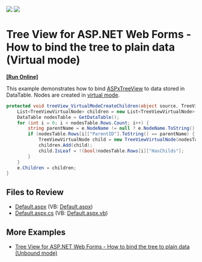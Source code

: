 <!-- default badges list -->
[![](https://img.shields.io/badge/Open_in_DevExpress_Support_Center-FF7200?style=flat-square&logo=DevExpress&logoColor=white)](https://supportcenter.devexpress.com/ticket/details/E2872)
[![](https://img.shields.io/badge/📖_How_to_use_DevExpress_Examples-e9f6fc?style=flat-square)](https://docs.devexpress.com/GeneralInformation/403183)
<!-- default badges end -->

# Tree View for ASP.NET Web Forms - How to bind the tree to plain data (Virtual mode)
<!-- run online -->
**[[Run Online]](https://codecentral.devexpress.com/128563728/)**
<!-- run online end -->

This example demonstrates how to bind [ASPxTreeView](https://docs.devexpress.com/AspNet/DevExpress.Web.ASPxTreeView) to data stored in DataTable. Nodes are created in [virtual mode]([https://docs.devexpress.com/AspNet/3978/components/tree-list/concepts/binding-to-data/unbound-mode](https://docs.devexpress.com/AspNet/8575/components/site-navigation-and-layout/tree-view/concepts/binding-to-data/virtual-mode)).

```csharp
protected void treeView_VirtualModeCreateChildren(object source, TreeViewVirtualModeCreateChildrenEventArgs e) {
    List<TreeViewVirtualNode> children = new List<TreeViewVirtualNode>();
    DataTable nodesTable = GetDataTable();
    for (int i = 0; i < nodesTable.Rows.Count; i++) {
        string parentName = e.NodeName != null ? e.NodeName.ToString() : "0";
        if (nodesTable.Rows[i]["ParentID"].ToString() == parentName) {
            TreeViewVirtualNode child = new TreeViewVirtualNode(nodesTable.Rows[i]["ID"].ToString(), nodesTable.Rows[i]["Title"].ToString());
            children.Add(child);
            child.IsLeaf = !(bool)nodesTable.Rows[i]["HasChilds"];
        }
    }
    e.Children = children;
}
```

## Files to Review

* [Default.aspx](./CS/WebSite/Default.aspx) (VB: [Default.aspx](./VB/WebSite/Default.aspx))
* [Default.aspx.cs](./CS/WebSite/Default.aspx.cs) (VB: [Default.aspx.vb](./VB/WebSite/Default.aspx.vb))

## More Examples

* [Tree View for ASP.NET Web Forms - How to bind the tree to plain data (Unbound mode)](https://github.com/DevExpress-Examples/asp-net-web-forms-treeview-bind-to-plain-data-unbound-mode)
